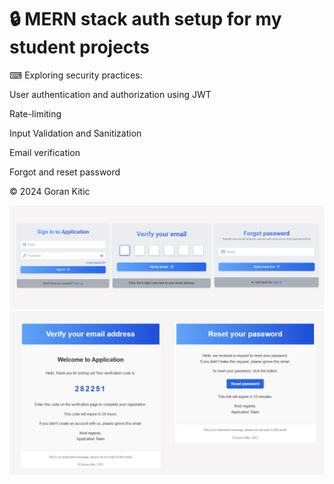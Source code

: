 # 🔒 MERN stack auth setup for my student projects

⌨ Exploring security practices:

User authentication and authorization using JWT

Rate-limiting

Input Validation and Sanitization

Email verification

Forgot and reset password

©️ 2024 Goran Kitic

<img src="frontend/src/assets/screenshot-1.png" />
<img src="frontend/src/assets/screenshot-2.png" />
